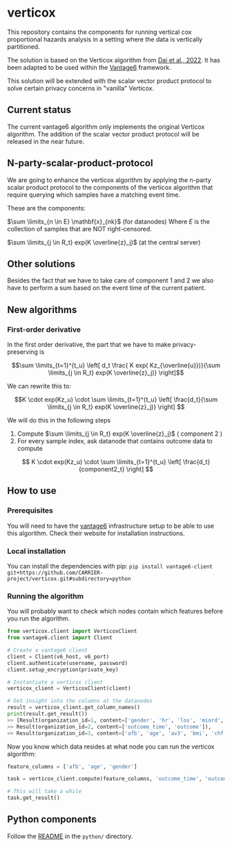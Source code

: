 # verticox
This repository contains the components for running vertical cox proportional hazards analysis in a
setting where the data is vertically partitioned.

The solution is based on the Verticox algorithm from
[Dai et al., 2022](https://ieeexplore.ieee.org/document/9076318). It has been adapted to be used
within the [Vantage6](https://vantage6.ai) framework.

This solution will be extended with the scalar vector product protocol to solve certain privacy concerns
in "vanilla" Verticox.

## Current status
The current vantage6 algorithm only implements the original Verticox algorithm. The addition of the 
scalar vector product protocol will be released in the near future. 

## N-party-scalar-product-protocol
We are going to enhance the verticox algorithm by applying the n-party scalar product protocol to the 
components of the verticox algorithm that require querying which samples have a matching event time.

These are the components:

<!--![Selection_180](https://user-images.githubusercontent.com/131889/165753100-6563d7d2-c10e-4a73-93fd-2a77d981e8ab.png) -->

$\sum \limits_{n \in E} \mathbf{x}_{nk}$ (for datanodes)
Where $E$ is the collection of samples that are NOT right-censored.

$\sum \limits_{j \in R_t} exp(K \overline{z}_j)$ (at the central server)

## Other solutions
Besides the fact that we have to take care of component 1 and 2 we also have to perform a sum
based on the event time of the current patient.

## New algorithms
### First-order derivative
In the first order derivative, the part that we have to make privacy-preserving is

$$\sum \limits_{t=1}^{t_u} \left[ d_t \frac{ K exp( Kz_{\overline{u}})}{\sum \limits_{j \in R_t} exp(K \overline{z}_j)} \right]$$

We can rewrite this to:

$$K \cdot exp(Kz_u) \cdot \sum \limits_{t=1}^{t_u} \left[ \frac{d_t}{\sum \limits_{j \in R_t} exp(K \overline{z}_j)} \right] $$

We will do this in the following steps
1. Compute $\sum \limits_{j \in R_t} exp(K \overline{z}_j)$ ( component 2 )
2. For every sample index, ask datanode that contains outcome data to compute

$$ K \cdot exp(Kz_u) \cdot \sum \limits_{t=1}^{t_u} \left[ \frac{d_t}{component2_t} \right] $$



## How to use
### Prerequisites
You will need to have the [vantage6](https://vantage6.ai) infrastructure setup to be able to use
this algorithm. Check their website for installation instructions.

### Local installation
You can install the dependencies with pip:
`pip install vantage6-client git+https://github.com/CARRIER-project/verticox.git#subdirectory=python`

### Running the algorithm
You will probably want to check which nodes contain which features before you run the algorithm.
```python
from verticox.client import VerticoxClient
from vantage6.client import Client

# Create a vantage6 client
client = Client(v6_host, v6_port)
client.authenticate(username, password)
client.setup_encryption(private_key)

# Instantiate a verticox client
verticox_client = VerticoxClient(client)

# Get insight into the columns at the datanodes
result = verticox_client.get_column_names()
print(result.get_result())
>> [Result(organization_id=1, content=['gender', 'hr', 'los', 'miord', 'mitype', 'sho', 'sysbp', 'outcome_time', 'outcome']),
>> Result(organization_id=2, content=['outcome_time', 'outcome']),
>> Result(organization_id=3, content=['afb', 'age', 'av3', 'bmi', 'chf', 'cvd', 'diasbp', 'outcome_time', 'outcome'])]
``` 
Now you know which data resides at what node you can run the verticox algorithm:
```python
feature_columns = ['afb', 'age', 'gender']

task = verticox_client.compute(feature_columns, 'outcome_time', 'outcome', [3,5], 2)

# This will take a while
task.get_result()
```

## Python components
Follow the [README](python/README.md) in the `python/` directory.
